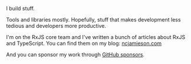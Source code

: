 <!--
**cartant/cartant** is a ✨ _special_ ✨ repository because its `README.md` (this file) appears on your GitHub profile.

Here are some ideas to get you started:

- 🔭 I’m currently working on ...
- 🌱 I’m currently learning ...
- 👯 I’m looking to collaborate on ...
- 🤔 I’m looking for help with ...
- 💬 Ask me about ...
- 📫 How to reach me: ...
- 😄 Pronouns: ...
- ⚡ Fun fact: ...
-->

I build stuff.

Tools and libraries mostly. Hopefully, stuff that makes development less tedious and developers more productive.

I'm on the RxJS core team and I've written a bunch of articles about RxJS and TypeScript. You can find them on my blog: [ncjamieson.com](https://ncjamieson.com)

And you can sponsor my work through [GitHub sponsors](https://github.com/sponsors/cartant).